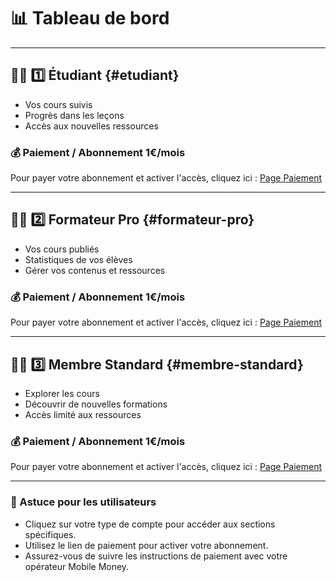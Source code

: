 # 📊 Tableau de bord

---

## 👨‍🎓 1️⃣ Étudiant {#etudiant}
- Vos cours suivis
- Progrès dans les leçons
- Accès aux nouvelles ressources

### 💰 Paiement / Abonnement 1€/mois
Pour payer votre abonnement et activer l'accès, cliquez ici : [Page Paiement](PagePaiement.md)

---

## 👩‍🏫 2️⃣ Formateur Pro {#formateur-pro}
- Vos cours publiés
- Statistiques de vos élèves
- Gérer vos contenus et ressources

### 💰 Paiement / Abonnement 1€/mois
Pour payer votre abonnement et activer l'accès, cliquez ici : [Page Paiement](PagePaiement.md)

---

## 🧑‍💼 3️⃣ Membre Standard {#membre-standard}
- Explorer les cours
- Découvrir de nouvelles formations
- Accès limité aux ressources

### 💰 Paiement / Abonnement 1€/mois
Pour payer votre abonnement et activer l'accès, cliquez ici : [Page Paiement](PagePaiement.md)

---

### 📌 Astuce pour les utilisateurs
- Cliquez sur votre type de compte pour accéder aux sections spécifiques.  
- Utilisez le lien de paiement pour activer votre abonnement.  
- Assurez-vous de suivre les instructions de paiement avec votre opérateur Mobile Money.